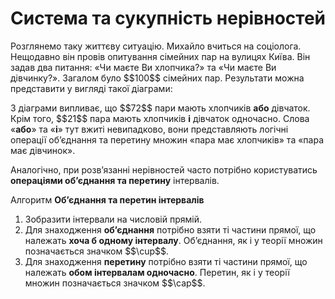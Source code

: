 # Система та сукупність нерівностей

<p>Розглянемо таку життєву ситуацію. Михайло вчиться на соціолога. Нещодавно він провів опитування сімейних пар на вулицях Київа. Він задав два питання: «Чи маєте Ви хлопчика?» та «Чи маєте Ви дівчинку?». Загалом було $$100$$ сімейних пар. Результати можна представити у вигляді такої діаграми:</p>

<p>З діаграми випливає, що $$72$$ пари мають хлопчиків <b>або</b> дівчаток. Крім того, $$21$$ пара мають хлопчиків <b>і</b> дівчаток одночасно. Слова «<b>або</b>» та «<b>і</b>» тут вжиті невипадково, вони представляють логічні операції об’єднання та перетину множин «пара має хлопчиків» та «пара має дівчинок».</p>

<p>Аналогічно, при розв’язанні нерівностей часто потрібно користуватись <b>операціями об’єднання та перетину</b> інтервалів.</p>

<div class="space">
<div class="alg-wrap">
<span class="alg">Алгоритм</span> <b>Об’єднання та перетин інтервалів</b>
<div class="alg-text">
<ol>
<li>Зобразити інтервали на числовій прямій.</li>
<li>Для знаходження <b>об’єднання</b> потрібно взяти ті частини прямої, що належать <b>хоча б одному інтервалу</b>. Об’єднання, як і у теорії множин позначається значком $$\cup$$.</li>
<li>Для знаходження <b>перетину</b> потрібно взяти ті частини прямої, що належать <b>обом інтервалам одночасно</b>. Перетин, як і у теорії множин позначається значком $$\cap$$.</li>
</ol>
</div>
</div>
</div>

